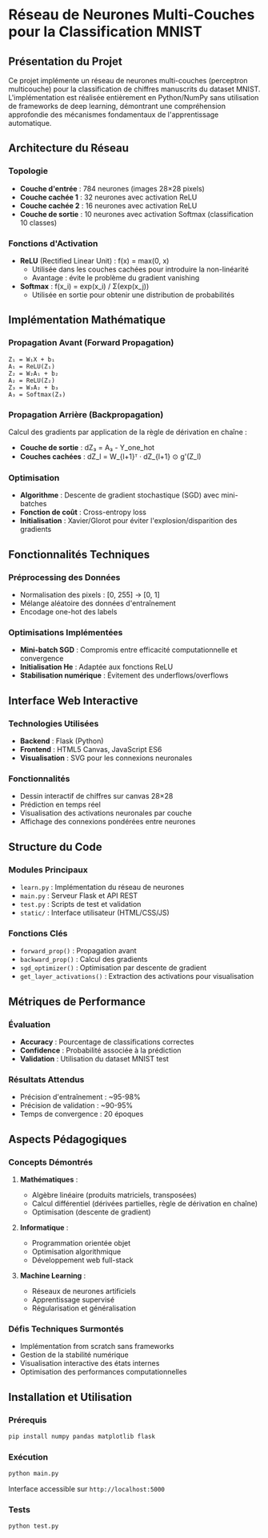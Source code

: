 # Réseau de Neurones Multi-Couches pour la Classification MNIST

## Présentation du Projet

Ce projet implémente un réseau de neurones multi-couches (perceptron multicouche) pour la classification de chiffres manuscrits du dataset MNIST. L'implémentation est réalisée entièrement en Python/NumPy sans utilisation de frameworks de deep learning, démontrant une compréhension approfondie des mécanismes fondamentaux de l'apprentissage automatique.

## Architecture du Réseau

### Topologie
- **Couche d'entrée** : 784 neurones (images 28×28 pixels)
- **Couche cachée 1** : 32 neurones avec activation ReLU
- **Couche cachée 2** : 16 neurones avec activation ReLU  
- **Couche de sortie** : 10 neurones avec activation Softmax (classification 10 classes)

### Fonctions d'Activation
- **ReLU** (Rectified Linear Unit) : f(x) = max(0, x)
  - Utilisée dans les couches cachées pour introduire la non-linéarité
  - Avantage : évite le problème du gradient vanishing
- **Softmax** : f(x_i) = exp(x_i) / Σ(exp(x_j))
  - Utilisée en sortie pour obtenir une distribution de probabilités

## Implémentation Mathématique

### Propagation Avant (Forward Propagation)
```
Z₁ = W₁X + b₁
A₁ = ReLU(Z₁)
Z₂ = W₂A₁ + b₂
A₂ = ReLU(Z₂)
Z₃ = W₃A₂ + b₃
A₃ = Softmax(Z₃)
```

### Propagation Arrière (Backpropagation)
Calcul des gradients par application de la règle de dérivation en chaîne :
- **Couche de sortie** : dZ₃ = A₃ - Y_one_hot
- **Couches cachées** : dZ_l = W_{l+1}ᵀ · dZ_{l+1} ⊙ g'(Z_l)

### Optimisation
- **Algorithme** : Descente de gradient stochastique (SGD) avec mini-batches
- **Fonction de coût** : Cross-entropy loss
- **Initialisation** : Xavier/Glorot pour éviter l'explosion/disparition des gradients

## Fonctionnalités Techniques

### Préprocessing des Données
- Normalisation des pixels : [0, 255] → [0, 1]
- Mélange aléatoire des données d'entraînement
- Encodage one-hot des labels

### Optimisations Implémentées
- **Mini-batch SGD** : Compromis entre efficacité computationnelle et convergence
- **Initialisation He** : Adaptée aux fonctions ReLU
- **Stabilisation numérique** : Évitement des underflows/overflows

## Interface Web Interactive

### Technologies Utilisées
- **Backend** : Flask (Python)
- **Frontend** : HTML5 Canvas, JavaScript ES6
- **Visualisation** : SVG pour les connexions neuronales

### Fonctionnalités
- Dessin interactif de chiffres sur canvas 28×28
- Prédiction en temps réel
- Visualisation des activations neuronales par couche
- Affichage des connexions pondérées entre neurones

## Structure du Code

### Modules Principaux
- `learn.py` : Implémentation du réseau de neurones
- `main.py` : Serveur Flask et API REST
- `test.py` : Scripts de test et validation
- `static/` : Interface utilisateur (HTML/CSS/JS)

### Fonctions Clés
- `forward_prop()` : Propagation avant
- `backward_prop()` : Calcul des gradients
- `sgd_optimizer()` : Optimisation par descente de gradient
- `get_layer_activations()` : Extraction des activations pour visualisation

## Métriques de Performance

### Évaluation
- **Accuracy** : Pourcentage de classifications correctes
- **Confidence** : Probabilité associée à la prédiction
- **Validation** : Utilisation du dataset MNIST test

### Résultats Attendus
- Précision d'entraînement : ~95-98%
- Précision de validation : ~90-95%
- Temps de convergence : 20 époques

## Aspects Pédagogiques

### Concepts Démontrés
1. **Mathématiques** :
   - Algèbre linéaire (produits matriciels, transposées)
   - Calcul différentiel (dérivées partielles, règle de dérivation en chaîne)
   - Optimisation (descente de gradient)

2. **Informatique** :
   - Programmation orientée objet
   - Optimisation algorithmique
   - Développement web full-stack

3. **Machine Learning** :
   - Réseaux de neurones artificiels
   - Apprentissage supervisé
   - Régularisation et généralisation

### Défis Techniques Surmontés
- Implémentation from scratch sans frameworks
- Gestion de la stabilité numérique
- Visualisation interactive des états internes
- Optimisation des performances computationnelles

## Installation et Utilisation

### Prérequis
```bash
pip install numpy pandas matplotlib flask
```

### Exécution
```bash
python main.py
```
Interface accessible sur `http://localhost:5000`

### Tests
```bash
python test.py
```
